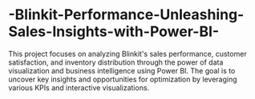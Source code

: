 # -Blinkit-Performance-Unleashing-Sales-Insights-with-Power-BI-
This project focuses on analyzing Blinkit's sales performance, customer satisfaction, and inventory distribution through the power of data visualization and business intelligence using Power BI. The goal is to uncover key insights and opportunities for optimization by leveraging various KPIs and interactive visualizations.
